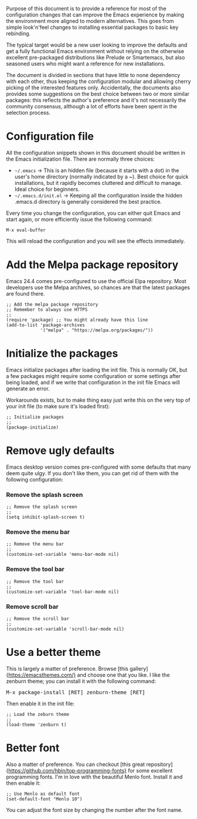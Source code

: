Purpose of this document is to provide a reference for most of the
configuration changes that can improve the Emacs experience by making
the environment more aligned to modern alternatives. This goes from
simple look'n'feel changes to installing essential packages to basic
key rebinding.

The typical target would be a new user looking to improve the defaults
and get a fully functional Emacs environment without relying on the
otherwise excellent pre-packaged distributions like Prelude or
Smartemacs, but also seasoned users who might want a reference for new
installations.

The document is divided in sections that have little to none
dependency with each other, thus keeping the configuration modular and
allowing cherry picking of the interested features only. Accidentally,
the documents also provides some suggestions on the best choice
between two or more similar packages: this reflects the author's
preference and it's not necessarily the community consensus, although
a lot of efforts have been spent in the selection process.

# Configuration file

All the configuration snippets shown in this document should be written in the Emacs
initialization file. There are normally three choices:

* `~/.emacs` -> This is an hidden file (because it starts with a dot) in
the user's home directory (normally indicated by a ~). Best choice for
quick installations, but it rapidly becomes cluttered and difficult to
manage. Ideal choice for beginners.
* `~/.emacs.d/init.el` -> Keeping all the configuration inside the
hidden .emacs.d directory is generally considered the best practice.

Every time you change the configuration, you can either quit Emacs and
start again, or more efficiently issue the following command:

```
M-x eval-buffer
```

This will reload the configuration and you will see the effects
immediately.

# Add the Melpa package repository

Emacs 24.4 comes pre-configured to use the official Elpa
repository. Most developers use the Melpa archives, so chances are
that the latest packages are found there.

```elisp
;; Add the melpa package repository
;; Remember to always use HTTPS
;;
(require 'package) ;; You might already have this line
(add-to-list 'package-archives
             '("melpa" . "https://melpa.org/packages/"))
```

# Initialize the packages

Emacs initialize packages after loading the init file. This is
normally OK, but a few packages might require some configuration or
some settings after being loaded, and if we write that configuration
in the init file Emacs will generate an error.

Workarounds exists, but to make thing easy just write this on the very
top of your init file (to make sure it's loaded first):

```elist
;; Initialize packages
;;
(package-initialize)
```

# Remove ugly defaults

Emacs desktop version comes pre-configured with some defaults that
many deem quite ulgy. If you don't like them, you can get rid of
them with the following configuration:

### Remove the splash screen ###

```elisp
;; Remove the splash screen
;; 
(setq inhibit-splash-screen t)
```

### Remove the menu bar ###

```elisp
;; Remove the menu bar
;;
(customize-set-variable 'menu-bar-mode nil)
```
### Remove the tool bar ###

```elisp
;; Remove the tool bar
;;
(customize-set-variable 'tool-bar-mode nil)
```

### Remove scroll bar ###

```elisp
;; Remove the scroll bar
;;
(customize-set-variable 'scroll-bar-mode nil)
```

# Use a better theme

This is largely a matter of preference. Browse
[this gallery]{https://emacsthemes.com/} and choose one that you like.
I like the zenburn theme; you can install it with the following command:

<kbd>M-x package-install [RET] zenburn-theme [RET]</kbd>

Then enable it in the init file:

```elisp
;; Load the zeburn theme
;;
(load-theme 'zenburn t)
```

# Better font

Also a matter of preference. You can checkout [this great repository]{https://github.com/hbin/top-programming-fonts}
for some excellent programming fonts.
I'm in love with the beautiful Menlo
font. Install it and then enable it:

```elisp
;; Use Menlo as default font
(set-default-font "Menlo 10")
```

You can adjust the font size by changing the number after the font
name.


